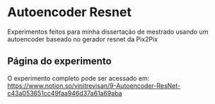 # Autoencoder Resnet
Experimentos feitos para minha dissertação de mestrado usando um autoencoder baseado no gerador resnet da Pix2Pix

## Página do experimento
O experimento completo pode ser acessado em: 
https://www.notion.so/vinitrevisan/9-Autoencoder-ResNet-c43a053651cc49faa946d37a61a69aba

